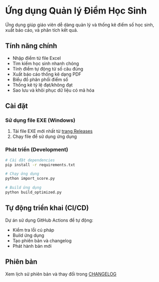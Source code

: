 # Ứng dụng Quản lý Điểm Học Sinh

Ứng dụng giúp giáo viên dễ dàng quản lý và thống kê điểm số học sinh, xuất báo cáo, và phân tích kết quả.

## Tính năng chính

- Nhập điểm từ file Excel
- Tìm kiếm học sinh nhanh chóng
- Tính điểm tự động từ số câu đúng
- Xuất báo cáo thống kê dạng PDF
- Biểu đồ phân phối điểm số
- Thống kê tỷ lệ đạt/không đạt
- Sao lưu và khôi phục dữ liệu có mã hóa

## Cài đặt

### Sử dụng file EXE (Windows)

1. Tải file EXE mới nhất từ [trang Releases](https://github.com/TranMC/Import-score/releases)
2. Chạy file để sử dụng ứng dụng

### Phát triển (Development)

```bash
# Cài đặt dependencies
pip install -r requirements.txt

# Chạy ứng dụng
python import_score.py

# Build ứng dụng
python build_optimized.py
```

## Tự động triển khai (CI/CD)

Dự án sử dụng GitHub Actions để tự động:
- Kiểm tra lỗi cú pháp
- Build ứng dụng
- Tạo phiên bản và changelog
- Phát hành bản mới

## Phiên bản

Xem lịch sử phiên bản và thay đổi trong [CHANGELOG](CHANGELOG.md)
